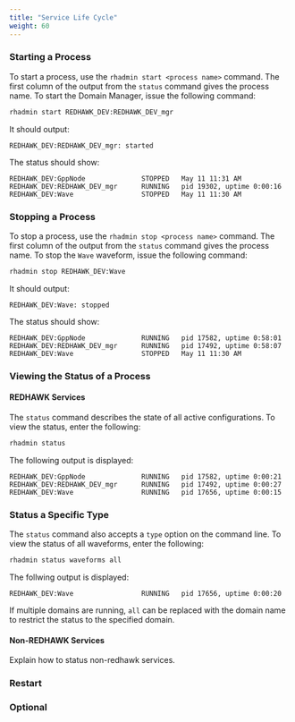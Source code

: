 ```yaml
---
title: "Service Life Cycle"
weight: 60
---
```


### Starting a Process
To start a process, use the `rhadmin start <process name>` command. The first column of the output from the `status` command gives the process name.  To start the Domain Manager, issue the following command:

```sh
rhadmin start REDHAWK_DEV:REDHAWK_DEV_mgr
```
It should output:
```
REDHAWK_DEV:REDHAWK_DEV_mgr: started
```

The status should show:
```
REDHAWK_DEV:GppNode              STOPPED   May 11 11:31 AM
REDHAWK_DEV:REDHAWK_DEV_mgr      RUNNING   pid 19302, uptime 0:00:16
REDHAWK_DEV:Wave                 STOPPED   May 11 11:30 AM
```

### Stopping a Process
To stop a process, use the `rhadmin stop <process name>` command. The first column of the output from the `status` command gives the process name.  To stop the `Wave` waveform, issue the following command:

```sh
rhadmin stop REDHAWK_DEV:Wave
```
It should output:
```
REDHAWK_DEV:Wave: stopped
```

The status should show:
```
REDHAWK_DEV:GppNode              RUNNING   pid 17582, uptime 0:58:01
REDHAWK_DEV:REDHAWK_DEV_mgr      RUNNING   pid 17492, uptime 0:58:07
REDHAWK_DEV:Wave                 STOPPED   May 11 11:30 AM
```

### Viewing the Status of a Process

#### REDHAWK Services

The `status` command describes the state of all active configurations. To view the status, enter the following:
```sh
rhadmin status
```

The following output is displayed:
```
REDHAWK_DEV:GppNode              RUNNING   pid 17582, uptime 0:00:21
REDHAWK_DEV:REDHAWK_DEV_mgr      RUNNING   pid 17492, uptime 0:00:27
REDHAWK_DEV:Wave                 RUNNING   pid 17656, uptime 0:00:15
```

### Status a Specific Type
The `status` command also accepts a `type` option on the command line. To view the status of all waveforms, enter the following:
```sh
rhadmin status waveforms all
```

The follwing output is displayed:
```
REDHAWK_DEV:Wave                 RUNNING   pid 17656, uptime 0:00:20
```

If multiple domains are running, `all` can be replaced with the domain name to restrict the status to the specified domain.


#### Non-REDHAWK Services
   Explain how to status non-redhawk services.

### Restart


### Optional  
